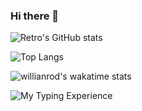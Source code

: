 ### Hi there 👋

![Retro's GitHub stats](https://github-readme-stats.vercel.app/api?username=retrogeek46&show_icons=true&theme=dark)

![Top Langs](https://github-readme-stats.vercel.app/api/top-langs/?username=retrogeek46&theme=dark)

![willianrod's wakatime stats](https://github-readme-stats.vercel.app/api/wakatime?username=retrogeek46&theme=dark)

![My Typing Experience](https://data.typeracer.com/misc/badge?user=retrogeek46)

<!--
**retrogeek46/retrogeek46** is a ✨ _special_ ✨ repository because its `README.md` (this file) appears on your GitHub profile.

Here are some ideas to get you started:

- 🔭 I’m currently working on ...
- 🌱 I’m currently learning ...
- 👯 I’m looking to collaborate on ...
- 🤔 I’m looking for help with ...
- 💬 Ask me about ...
- 📫 How to reach me: ...
- 😄 Pronouns: ...
- ⚡ Fun fact: ...
-->
